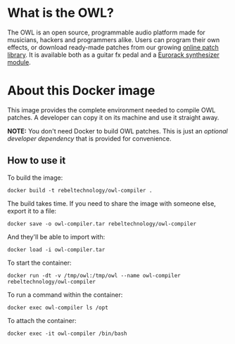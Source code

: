# What is the OWL?
The OWL is an open source, programmable audio platform made for musicians,
hackers and programmers alike. Users can program their own effects, or download
ready-made patches from our growing [online patch library](https://hoxtonowl.com/patch-library/).
It is available both as a guitar fx pedal and a [Eurorack synthesizer module](http://www.rebeltech.org/products/owl-modular/).

# About this Docker image
This image provides the complete environment needed to compile OWL patches. A
developer can copy it on its machine and use it straight away.

**NOTE:** You don't need Docker to build OWL patches. This is just an _optional
developer dependency_ that is provided for convenience.

## How to use it
To build the image:

    docker build -t rebeltechnology/owl-compiler .

The build takes time. If you need to share the image with someone else, export
it to a file:

    docker save -o owl-compiler.tar rebeltechnology/owl-compiler

And they'll be able to import with:

    docker load -i owl-compiler.tar

To start the container:

    docker run -dt -v /tmp/owl:/tmp/owl --name owl-compiler rebeltechnology/owl-compiler

To run a command within the container:

    docker exec owl-compiler ls /opt

To attach the container:

    docker exec -it owl-compiler /bin/bash
